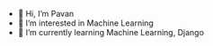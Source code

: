 - 👋 Hi, I’m Pavan
- 👀 I’m interested in Machine Learning
- 🌱 I’m currently learning Machine Learning, Django


<!---
Pavan-20/Pavan-20 is a ✨ special ✨ repository because its `README.md` (this file) appears on your GitHub profile.
You can click the Preview link to take a look at your changes.
--->
